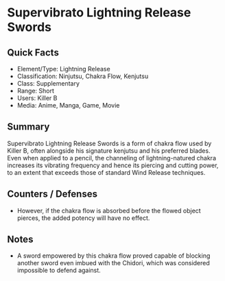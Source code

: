 # Supervibrato Lightning Release Swords

## Quick Facts
- Element/Type: Lightning Release
- Classification: Ninjutsu, Chakra Flow, Kenjutsu
- Class: Supplementary
- Range: Short
- Users: Killer B
- Media: Anime, Manga, Game, Movie

## Summary
Supervibrato Lightning Release Swords is a form of chakra flow used by Killer B, often alongside his signature kenjutsu and his preferred blades. Even when applied to a pencil, the channeling of lightning-natured chakra increases its vibrating frequency and hence its piercing and cutting power, to an extent that exceeds those of standard Wind Release techniques.

## Counters / Defenses
- However, if the chakra flow is absorbed before the flowed object pierces, the added potency will have no effect.

## Notes
- A sword empowered by this chakra flow proved capable of blocking another sword even imbued with the Chidori, which was considered impossible to defend against.

